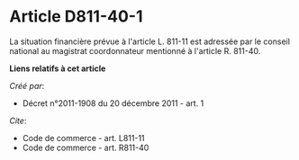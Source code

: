 # Article D811-40-1

La situation financière prévue à l'article L. 811-11 est adressée par le conseil national au magistrat coordonnateur
mentionné à l'article R. 811-40.

**Liens relatifs à cet article**

_Créé par_:

  - Décret n°2011-1908 du 20 décembre 2011 - art. 1

_Cite_:

  - Code de commerce - art. L811-11
  - Code de commerce - art. R811-40
